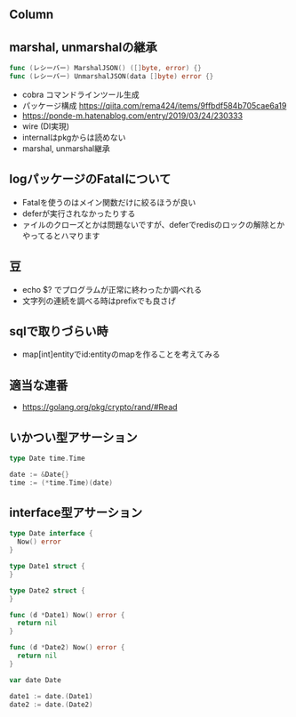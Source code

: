 ## Column

## marshal, unmarshalの継承

```go
func (レシーバー) MarshalJSON() ([]byte, error) {}
func (レシーバー) UnmarshalJSON(data []byte) error {}
```

- cobra コマンドラインツール生成
- パッケージ構成 https://qiita.com/rema424/items/9ffbdf584b705cae6a19
- https://ponde-m.hatenablog.com/entry/2019/03/24/230333
- wire (DI実現)
- internalはpkgからは読めない
- marshal, unmarshal継承

## logパッケージのFatalについて
- Fatalを使うのはメイン関数だけに絞るほうが良い
- deferが実行されなかったりする
- ァイルのクローズとかは問題ないですが、deferでredisのロックの解除とかやってるとハマります

## 豆
- echo $? でプログラムが正常に終わったか調べれる
- 文字列の連続を調べる時はprefixでも良さげ

## sqlで取りづらい時
- map[int]entityでid:entityのmapを作ることを考えてみる

## 適当な連番

- https://golang.org/pkg/crypto/rand/#Read

## いかつい型アサーション

```go
type Date time.Time

date := &Date{}
time := (*time.Time)(date)
```

## interface型アサーション

```go
type Date interface {
  Now() error
}

type Date1 struct {
}

type Date2 struct {
}

func (d *Date1) Now() error {
  return nil
}

func (d *Date2) Now() error {
  return nil
}

var date Date

date1 := date.(Date1)
date2 := date.(Date2)
```